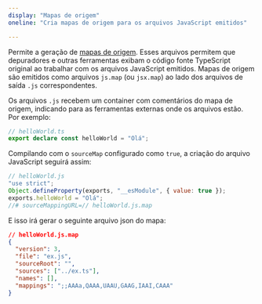 ```yaml
---
display: "Mapas de origem"
oneline: "Cria mapas de origem para os arquivos JavaScript emitidos"

---
```


Permite a geração de [mapas de origem](https://developer.mozilla.org/pt-PT/docs/Tools/Debugger/How_to/Use_a_source_map). Esses arquivos permitem que depuradores e outras ferramentas exibam o código fonte TypeScript original ao trabalhar com os arquivos JavaScript emitidos. Mapas de origem são emitidos como arquivos `js.map` (ou `jsx.map`) ao lado dos arquivos de saída `.js` correspondentes.

Os arquivos `.js` recebem um container com comentários do mapa de origem, indicando para as ferramentas externas onde os arquivos estão. Por exemplo:

```ts
// helloWorld.ts
export declare const helloWorld = "Olá";
```

Compilando com o `sourceMap` configurado como `true`, a criação do arquivo JavaScript seguirá assim:

```js
// helloWorld.js
"use strict";
Object.defineProperty(exports, "__esModule", { value: true });
exports.helloWorld = "Olá";
//# sourceMappingURL=// helloWorld.js.map
```

E isso irá gerar o seguinte arquivo json do mapa:

```json
// helloWorld.js.map
{
  "version": 3,
  "file": "ex.js",
  "sourceRoot": "",
  "sources": ["../ex.ts"],
  "names": [],
  "mappings": ";;AAAa,QAAA,UAAU,GAAG,IAAI,CAAA"
}
```
